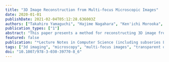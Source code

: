 ```yaml
---
title: "3D Image Reconstruction from Multi-focus Microscopic Images"
date: 2020-01-01
publishDate: 2021-02-04T05:12:28.636003Z
authors: ["Takahiro Yamaguchi", "Hajime Nagahara", "Ken'ichi Morooka", "Yuta Nakashima", "Yuki Uranishi", "Shoko Miyauchi", "Ryo Kurazume"]
publication_types: ["1"]
abstract: "This paper presents a method for reconstructing 3D image from multi-focus microscopic images captured with different focuses. We model the multi-focus imaging by a microscopy and produce the 3D image of a target object based on the model. The 3D image reconstruction is done by minimizing the difference between the observed images and the simulated images generated by the imaging model. Simulation and experimental result shows that the proposed method can generate the 3D image of a transparent object efficiently and reliably."
featured: false
publication: "*Lecture Notes in Computer Science (including subseries Lecture Notes in Artificial Intelligence and Lecture Notes in Bioinformatics)*"
tags: ["3d imaging", "microscopy", "multi-focus images", "transparent object"]
doi: "10.1007/978-3-030-39770-8_6"
---
```



